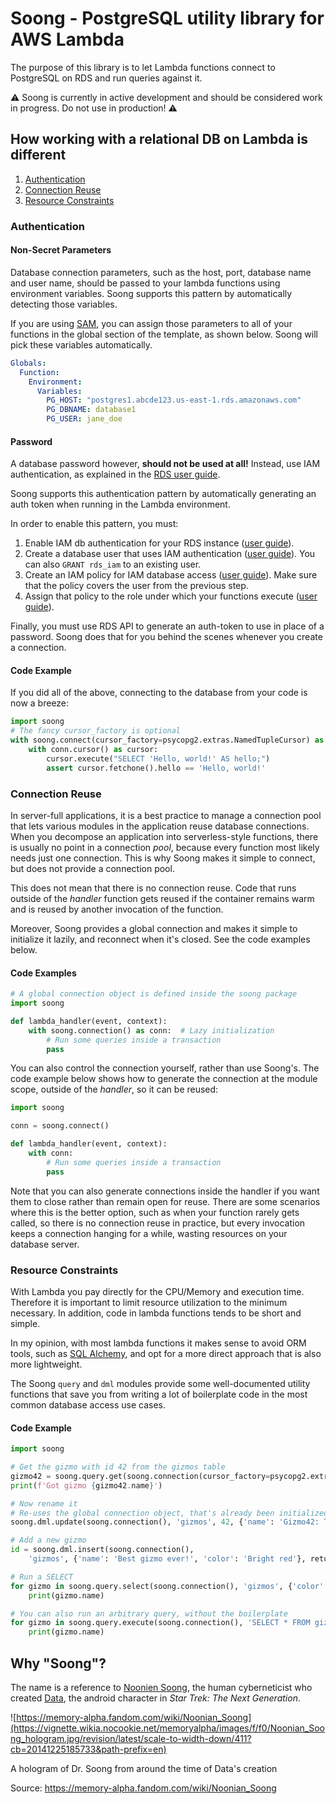 # Soong - PostgreSQL utility library for AWS Lambda

The purpose of this library is to let Lambda functions connect to PostgreSQL on RDS and run queries against it.

⚠️ Soong is currently in active development and should be considered work in progress. Do not use in production! ⚠️


## How working with a relational DB on Lambda is different

1. [Authentication](#authentication)
1. [Connection Reuse](#connection-reuse)
1. [Resource Constraints](#resource-constraints)


### Authentication

#### Non-Secret Parameters
Database connection parameters, such as the host, port, database name and user name, should be passed to your lambda
functions using environment variables. Soong supports this pattern by automatically detecting those variables.

If you are using [SAM](https://aws.amazon.com/serverless/sam/), you can assign those parameters to all of your
functions in the global section of the template, as shown below. Soong will pick these variables automatically.
```yaml
Globals:
  Function:
    Environment:
      Variables:
        PG_HOST: "postgres1.abcde123.us-east-1.rds.amazonaws.com"
        PG_DBNAME: database1
        PG_USER: jane_doe
```

#### Password
A database password however, **should not be used at all!** Instead, use IAM authentication, as explained in the
[RDS user guide](https://docs.aws.amazon.com/AmazonRDS/latest/UserGuide/UsingWithRDS.IAMDBAuth.html).

Soong supports this authentication pattern by automatically generating an auth token when running in the Lambda
environment.

In order to enable this pattern, you must:
1. Enable IAM db authentication for your RDS instance
([user guide](https://docs.aws.amazon.com/AmazonRDS/latest/UserGuide/UsingWithRDS.IAMDBAuth.Enabling.html)).
1. Create a database user that uses IAM authentication
([user guide](https://docs.aws.amazon.com/AmazonRDS/latest/UserGuide/UsingWithRDS.IAMDBAuth.DBAccounts.html)).
You can also `GRANT rds_iam` to an existing user.
1. Create an IAM policy for IAM database access
([user guide](https://docs.aws.amazon.com/AmazonRDS/latest/UserGuide/UsingWithRDS.IAMDBAuth.IAMPolicy.html)).
Make sure that the policy covers the user from the previous step.
1. Assign that policy to the role under which your functions execute
([user guide](https://docs.aws.amazon.com/lambda/latest/dg/lambda-intro-execution-role.html?shortFooter=true)).

Finally, you must use RDS API to generate an auth-token to use in place of a password. Soong does that for you
behind the scenes whenever you create a connection.

#### Code Example
If you did all of the above, connecting to the database from your code is now a breeze:
```python
import soong
# The fancy cursor_factory is optional
with soong.connect(cursor_factory=psycopg2.extras.NamedTupleCursor) as conn:
    with conn.cursor() as cursor:
        cursor.execute("SELECT 'Hello, world!' AS hello;")
        assert cursor.fetchone().hello == 'Hello, world!'
```

### Connection Reuse
In server-full applications, it is a best practice to manage a connection pool that lets various modules in the
application reuse database connections. When you decompose an application into serverless-style functions,
there is usually no point in a connection _pool_, because every function most likely needs just one connection.
This is why Soong makes it simple to connect, but does not provide a connection pool.

This does not mean that there is no connection reuse. Code that runs outside of the _handler_ function gets reused
if the container remains warm and is reused by another invocation of the function.

Moreover, Soong provides a global connection and makes it simple to initialize it lazily, and reconnect when it's
closed. See the code examples below.


#### Code Examples

```python
# A global connection object is defined inside the soong package
import soong

def lambda_handler(event, context):
    with soong.connection() as conn:  # Lazy initialization
        # Run some queries inside a transaction
        pass
```

You can also control the connection yourself, rather than use Soong's.
The code example below shows how to generate the connection at the module scope, outside of the _handler_, so it can
be reused:
```python
import soong

conn = soong.connect()

def lambda_handler(event, context):
    with conn:
        # Run some queries inside a transaction
        pass
```

Note that you can also generate connections inside the handler if you want them to close rather than remain open for
reuse. There are some scenarios where this is the better option, such as when your function rarely gets called, so
there is no connection reuse in practice, but every invocation keeps a connection hanging for a while, wasting
resources on your database server.


### Resource Constraints
With Lambda you pay directly for the CPU/Memory and execution time. Therefore it is important to limit resource
utilization to the minimum necessary. In addition, code in lambda functions tends to be short and simple.

In my opinion, with most lambda functions it makes sense to avoid ORM tools, such as
[SQL Alchemy](https://www.sqlalchemy.org), and opt for a more direct approach that is also more lightweight.

The Soong `query` and `dml` modules provide some well-documented utility functions that save you from writing a lot
of boilerplate code in the most common database access use cases.

#### Code Example
```python
import soong

# Get the gizmo with id 42 from the gizmos table
gizmo42 = soong.query.get(soong.connection(cursor_factory=psycopg2.extras.NamedTupleCursor), 'gizmos', 42)
print(f'Got gizmo {gizmo42.name}')

# Now rename it
# Re-uses the global connection object, that's already been initialized with the cursor_factory
soong.dml.update(soong.connection(), 'gizmos', 42, {'name': 'Gizmo42: The Next Generation'})

# Add a new gizmo
id = soong.dml.insert(soong.connection(),
    'gizmos', {'name': 'Best gizmo ever!', 'color': 'Bright red'}, returning='id')

# Run a SELECT
for gizmo in soong.query.select(soong.connection(), 'gizmos', {'color': 'pink'}):
    print(gizmo.name)

# You can also run an arbitrary query, without the boilerplate
for gizmo in soong.query.execute(soong.connection(), 'SELECT * FROM gizmos WHERE color = %s', ('pink', )):
    print(gizmo.name)
```


## Why "Soong"?
The name is a reference to [Noonien Soong][Noonien Soong article], the human cyberneticist who created
[Data][Data on Wikipedia], the android character in _Star Trek: The Next Generation_.

[Noonien Soong article]: https://intl.startrek.com/database_article/soong
[Data on Wikipedia]: https://en.wikipedia.org/wiki/Data_(Star_Trek)

![https://memory-alpha.fandom.com/wiki/Noonian_Soong](https://vignette.wikia.nocookie.net/memoryalpha/images/f/f0/Noonian_Soong_hologram.jpg/revision/latest/scale-to-width-down/411?cb=20141225185733&path-prefix=en)

A hologram of Dr. Soong from around the time of Data's creation

Source: https://memory-alpha.fandom.com/wiki/Noonian_Soong
